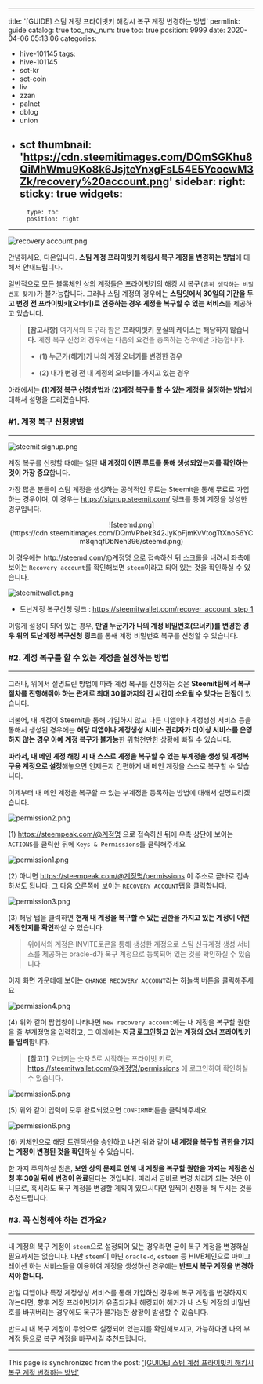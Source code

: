 
---
title: '[GUIDE] 스팀 계정 프라이빗키 해킹시 복구 계정 변경하는 방법'
permlink: guide
catalog: true
toc_nav_num: true
toc: true
position: 9999
date: 2020-04-06 05:13:06
categories:
- hive-101145
tags:
- hive-101145
- sct-kr
- sct-coin
- liv
- zzan
- palnet
- dblog
- union
- sct
thumbnail: 'https://cdn.steemitimages.com/DQmSGKhu8QiMhWmu9Ko8k6JsjteYnxgFsL54E5YcocwM3Zk/recovery%20account.png'
sidebar:
    right:
        sticky: true
widgets:
    -
        type: toc
        position: right
---


![recovery account.png](https://cdn.steemitimages.com/DQmSGKhu8QiMhWmu9Ko8k6JsjteYnxgFsL54E5YcocwM3Zk/recovery%20account.png)

안녕하세요, 디온입니다. **스팀 계정 프라이빗키 해킹시 복구 계정을 변경하는 방법**에 대해서 안내드립니다. 

일반적으로 모든 블록체인 상의 계정들은 프라이빗키의 해킹 시 복구`(흔히 생각하는 비밀번호 찾기)`가 불가능합니다. 그러나 스팀 계정의 경우에는 **스팀잇에서 30일의 기간을 두고 변경 전 프라이빗키(오너키)로 인증하는 경우 계정을 복구할 수 있는 서비스**를 제공하고 있습니다.

> **[참고사항]** 여기서의 복구라 함은 **프라이빗키 분실의 케이스는 해당하지 않습니다.** 계정 복구 신청의 경우에는 다음의 요건을 충족하는 경우에만 가능합니다.
>
> - **(1) 누군가(해커)가 나의 계정 오너키를 변경한 경우**
> 
> - **(2) 내가 변경 전 내 계정의 오너키를 가지고 있는 경우**


아래에서는 **(1)계정 복구 신청방법**과 **(2)계정 복구를 할 수 있는 계정을 설정하는 방법**에 대해서 설명을 드리겠습니다.


### #1. 계정 복구 신청방법
---

![steemit signup.png](https://cdn.steemitimages.com/DQmTAgdZ2Y2xd1NPD6RR1AxK6QBsdQsPM8DTAzRUxD6fWyr/steemit%20signup.png)

계정 복구를 신청할 때에는 일단 **내 계정이 어떤 루트를 통해 생성되었는지를 확인하는 것이 가장 중요**합니다. 

가장 많은 분들이 스팀 계정을 생성하는 공식적인 루트는 Steemit을 통해 무료로 가입하는 경우이며, 이 경우는 https://signup.steemit.com/ 링크를 통해 계정을 생성한 경우입니다.

<center>![steemd.png](https://cdn.steemitimages.com/DQmVPbek342JyKpFjmKvVtogTtXnoS6YCm8qnqfDbNeh396/steemd.png)</center>

이 경우에는 http://steemd.com/@계정명 으로 접속하신 뒤 스크롤을 내려서 좌측에 보이는 `Recovery account`를 확인해보면 `steem`이라고 되어 있는 것을 확인하실 수 있습니다.


![steemitwallet.png](https://cdn.steemitimages.com/DQmWvcqhpiqtYZWUj2Aoemtt93syFyuHxA3LZttnv8w8H3H/steemitwallet.png)

- 도난계정 복구신청 링크 : https://steemitwallet.com/recover_account_step_1

이렇게 설정이 되어 있는 경우, **만일 누군가가 나의 계정 비밀번호(오너키)를 변경한 경우 위의 도난계정 복구신청 링크**를 통해 계정 비밀번호 복구를 신청할 수 있습니다.

### #2. 계정 복구를 할 수 있는 계정을 설정하는 방법
---

그러나, 위에서 설명드린 방법에 따라 계정 복구를 신청하는 것은 **Steemit팀에서 복구 절차를 진행해줘야 하는 관계로 최대 30일까지의 긴 시간이 소요될 수 있다는 단점**이 있습니다.

더불어, 내 계정이 Steemit을 통해 가입하지 않고 다른 디앱이나 계정생성 서비스 등을 통해서 생성된 경우에는 **해당 디앱이나 계정생성 서비스 관리자가 더이상 서비스를 운영하지 않는 경우 아예 계정 복구가 불가능**한 위험천만한 상황에 빠질 수 있습니다.

**따라서, 내 메인 계정 해킹 시 내 스스로 계정을 복구할 수 있는 부계정을 생성 및 계정복구용 계정으로 설정**해놓으면 언제든지 간편하게 내 메인 계정을 스스로 복구할 수 있습니다.

이제부터 내 메인 계정을 복구할 수 있는 부계정을 등록하는 방법에 대해서 설명드리겠습니다. 



![permission2.png](https://cdn.steemitimages.com/DQmWxdLfHjYv9nSCjyudYRc3pZvMMN2QBSsR3yBrxGBMf5g/permission2.png)

(1) https://steempeak.com/@계정명 으로 접속하신 뒤에 우측 상단에 보이는 `ACTIONS`를 클릭한 뒤에 `Keys & Permissions`를 클릭해주세요

![permission1.png](https://cdn.steemitimages.com/DQmYrAMRFZaSkKYkjPW9PyBdvgasknGANd69VRWRzvVXG2z/permission1.png)

(2) 아니면 https://steempeak.com/@계정명/permissions 이 주소로 곧바로 접속하셔도 됩니다. 그 다음 오른쪽에 보이는 `RECOVERY ACCOUNT`탭을 클릭합니다.


![permission3.png](https://cdn.steemitimages.com/DQmVQNZf9YwjyHncrs9qhKDyqfv3bVigegmUPL235GX49LA/permission3.png)

(3) 해당 탭을 클릭하면 **현재 내 계정을 복구할 수 있는 권한을 가지고 있는 계정이 어떤 계정인지를 확인**하실 수 있습니다. 

> 위에서의 계정은 INVITE토큰을 통해 생성한 계정으로 스팀 신규계정 생성 서비스를 제공하는 oracle-d가 복구 계정으로 등록되어 있는 것을 확인하실 수 있습니다.

이제 화면 가운데에 보이는 `CHANGE RECOVERY ACCOUNT`라는 하늘색 버튼을 클릭해주세요


![permission4.png](https://cdn.steemitimages.com/DQmNMvhvufLTH1nceKqUzFuhWJu1r6M1NMKfk35gp9Rtq7U/permission4.png)

(4) 위와 같이 팝업창이 나타나면 `New recovery account`에는 내 계정을 복구할 권한을 줄 부계정명을 입력하고, 그 아래에는 **지금 로그인하고 있는 계정의 오너 프라이빗키를 입력**합니다.

> **[참고1]** 오너키는 숫자 5로 시작하는 프라이빗 키로, https://steemitwallet.com/@계정명/permissions 에 로그인하여 확인하실 수 있습니다.


![permission5.png](https://cdn.steemitimages.com/DQmNaLDr3PoEqBsPY8uGLPTCxvP8H5B35st3JhpJsg8LF6a/permission5.png)

(5) 위와 같이 입력이 모두 완료되었으면 `CONFIRM`버튼을 클릭해주세요


![permission6.png](https://cdn.steemitimages.com/DQmXPBhQnApnBxVM9H5Q6fj45xjTQiLmeMU7NtkLFELjMcu/permission6.png)

(6) 키체인으로 해당 트랜잭션을 승인하고 나면 위와 같이 **내 계정을 복구할 권한을 가지는 계정이 변경된 것을 확인**하실 수 있습니다.

한 가지 주의하실 점은, **보안 상의 문제로 인해 내 계정을 복구할 권한을 가지는 계정은 신청 후 30일 뒤에 변경이 완료**된다는 것입니다. 따라서 곧바로 변경 처리가 되는 것은 아니므로, 혹시라도 복구 계정을 변경할 계획이 있으시다면 일찍이 신청을 해 두시는 것을 추천드립니다.

### #3. 꼭 신청해야 하는 건가요?
---

내 계정의 복구 계정이 `steem`으로 설정되어 있는 경우라면 굳이 복구 계정을 변경하실 필요까지는 없습니다. 다만 `steem`이 아닌 `oracle-d`, `esteem` 등 HIVE체인으로 마이그레이션 하는 서비스들을 이용하여 계정을 생성하신 경우에는 **반드시 복구 계정을 변경하셔야 합니다.**

만일 디앱이나 특정 계정생성 서비스를 통해 가입하신 경우에 복구 계정을 변경하지지 않는다면, 향후 계정 프라이빗키가 유출되거나 해킹되어 해커가 내 스팀 계정의 비밀번호를 바꿔버리는 경우에도 복구가 불가능한 상황이 발생할 수 있습니다. 

반드시 내 복구 계정이 무엇으로 설정되어 있는지를 확인해보시고, 가능하다면 나의 부계정 등으로 복구 계정을 바꾸시길 추천드립니다.

- - -

This page is synchronized from the post: ['[GUIDE] 스팀 계정 프라이빗키 해킹시 복구 계정 변경하는 방법'](https://steemit.com/@donekim/guide)
